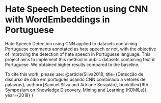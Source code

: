 # Hate Speech Detection using CNN with WordEmbeddings in Portuguese
Hate Speech Detection using CNN applied to datasets containing Portuguese comments annotated as hate speech or not, with the objective of improving the detection of hate speech in Portuguese language.
This project aims to implement this method in public datasets containing text in Portuguese. We obtained higher results compared to the baseline.

To cite this work, please use:
@article{Silva2018, 
  title={Detecção de discurso de ódio em português usando CNN combinado a vetores de palavras}, 
  author={Samuel Silva and Adriane Serapião}, 
  booktitle={6th Symposium on Knowledge Discovery, Mining and Learning (KDMiLe)}, 
  year={2018}
}
